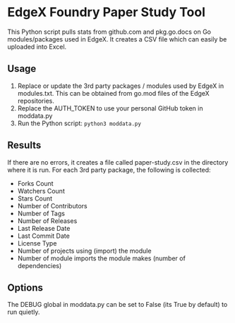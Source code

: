 # EdgeX Foundry Paper Study Tool
This Python script pulls stats from github.com and pkg.go.docs on Go modules/packages used in EdgeX.  It creates a CSV file which can easily be uploaded into Excel.

## Usage
1. Replace or update the 3rd party packages / modules used by EdgeX in modules.txt.  This can be obtained from go.mod files of the EdgeX repositories.
2. Replace the AUTH_TOKEN to use your personal GitHub token in moddata.py
3. Run the Python script:  `python3 moddata.py`

## Results
If there are no errors, it creates a file called paper-study.csv in the directory where it is run.  For each 3rd party package, the following is collected:

- Forks Count
- Watchers Count
- Stars Count
- Number of Contributors
- Number of Tags
- Number of Releases
- Last Release Date
- Last Commit Date
- License Type
- Number of projects using (import) the module
- Number of module imports the module makes (number of dependencies)
	
## Options
The DEBUG global in moddata.py can be set to False (its True by default) to run quietly.